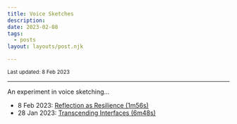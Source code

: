 ```yaml
---
title: Voice Sketches
description:
date: 2023-02-08
tags:
  - posts
layout: layouts/post.njk

---
```


<small>Last updated: 8 Feb 2023</small>

---
An experiment in voice sketching...
- 8 Feb 2023: [Reflection as Resilience (1m56s)](https://www.dropbox.com/s/mfqdsha91gkeom7/Reflection%20as%20Resilience.m4a?dl=0)
- 28 Jan 2023: [Transcending Interfaces (6m48s)](https://www.dropbox.com/s/vysri9691b7knyw/Transcending%20Interfaces.m4a?dl=0) 